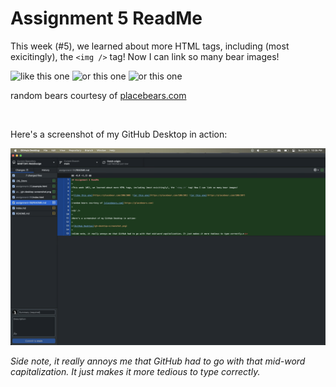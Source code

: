 # Assignment 5 ReadMe

This week (#5), we learned about more HTML tags, including (most exicitingly), the `<img />` tag! Now I can link so many bear images!

![like this one](https://placebear.com/200/300) ![or this one](https://placebear.com/100/301) ![or this one](https://placebear.com/100/307)

random bears courtesy of [placebears.com](https://placebears.com)

<br />

Here's a screenshot of my GitHub Desktop in action:

![GitHub Desktop](gh-desktop-screenshot.png)

*Side note, it really annoys me that GitHub had to go with that mid-word capitalization. It just makes it more tedious to type correctly.*